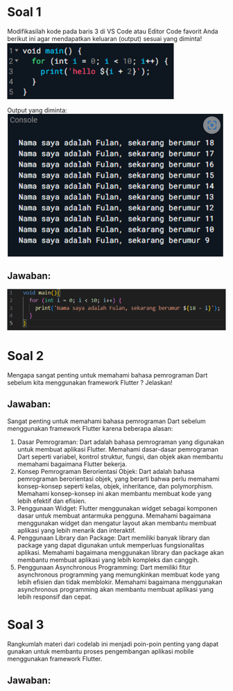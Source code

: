 # Soal 1

Modifikasilah kode pada baris 3 di VS Code atau Editor Code favorit Anda berikut ini agar mendapatkan keluaran (output) sesuai yang diminta!
![alt text](image.png)

Output yang diminta:
![alt text](image-1.png)

## Jawaban:

![alt text](image-2.png)

# Soal 2

Mengapa sangat penting untuk memahami bahasa pemrograman Dart sebelum kita menggunakan framework Flutter ? Jelaskan!

## Jawaban:

Sangat penting untuk memahami bahasa pemrograman Dart sebelum menggunakan framework Flutter karena beberapa alasan:

1. Dasar Pemrograman: Dart adalah bahasa pemrograman yang digunakan untuk membuat aplikasi Flutter. Memahami dasar-dasar pemrograman Dart seperti variabel, kontrol struktur, fungsi, dan objek akan membantu memahami bagaimana Flutter bekerja.
2. Konsep Pemrograman Berorientasi Objek: Dart adalah bahasa pemrograman berorientasi objek, yang berarti bahwa perlu memahami konsep-konsep seperti kelas, objek, inheritance, dan polymorphism. Memahami konsep-konsep ini akan membantu membuat kode yang lebih efektif dan efisien.
3. Penggunaan Widget: Flutter menggunakan widget sebagai komponen dasar untuk membuat antarmuka pengguna. Memahami bagaimana menggunakan widget dan mengatur layout akan membantu membuat aplikasi yang lebih menarik dan interaktif.
4. Penggunaan Library dan Package: Dart memiliki banyak library dan package yang dapat digunakan untuk memperluas fungsionalitas aplikasi. Memahami bagaimana menggunakan library dan package akan membantu membuat aplikasi yang lebih kompleks dan canggih.
5. Penggunaan Asynchronous Programming: Dart memiliki fitur asynchronous programming yang memungkinkan membuat kode yang lebih efisien dan tidak memblokir. Memahami bagaimana menggunakan asynchronous programming akan membantu membuat aplikasi yang lebih responsif dan cepat.

# Soal 3

Rangkumlah materi dari codelab ini menjadi poin-poin penting yang dapat gunakan untuk membantu proses pengembangan aplikasi mobile menggunakan framework Flutter.

## Jawaban:



